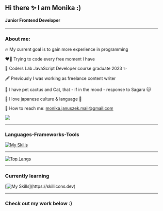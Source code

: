 
## Hi there ✨ I am Monika :)

#### Junior Frontend Developer
_____________

### About me:

:fire: My current goal is to gain more experience in programming

:heart_on_fire: Trying to code every free moment I have

:brain: Coders Lab JavaScript Developer course graduate 2023 :sparkles:

:fountain_pen: Previously I was working as freelance content writer

:cactus: I have pet cactus and Cat, that - if in the mood - response to Sagara :cat:

:blue_heart: I love japanese culture & language :blue_heart:


:envelope_with_arrow: How to reach me: monika.januszek.mail@gmail.com


 ![](https://komarev.com/ghpvc/?username=mjanuszek&color=green)
________________________


### Languages-Frameworks-Tools

[![My Skills](https://skillicons.dev/icons?i=js,html,css,scss,react)](https://skillicons.dev)

______________

[![Top Langs](https://github-readme-stats.vercel.app/api/top-langs/?username=mjanuszek&layout=donut)](https://github.com/anuraghazra/github-readme-stats)

-------------------------

### Currently learning

[![My Skills](https://skillicons.dev/icons?i=typescript,express,)](https://skillicons.dev)


---------------

### Check out my work below :)





